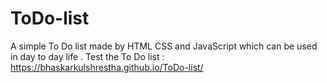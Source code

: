 # ToDo-list
A simple To Do list made by HTML CSS and JavaScript which can be used in day to day life .
Test the To Do list : https://bhaskarkulshrestha.github.io/ToDo-list/
